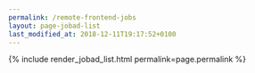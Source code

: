 ```yaml
---
permalink: /remote-frontend-jobs
layout: page-jobad-list
last_modified_at: 2018-12-11T19:17:52+0100
---
```

{% include render_jobad_list.html permalink=page.permalink %}

